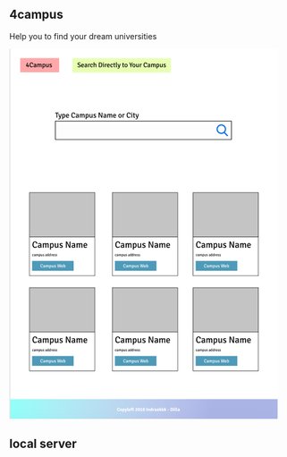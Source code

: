 ## 4campus

Help you to find your dream universities

![fourcampus](./fourcampus.png)

## local server
